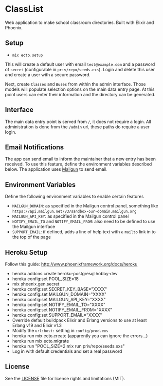 # ClassList

Web application to make school classroom directories. Built with Elixir and Phoenix.

## Setup
  * `mix ecto.setup`

This will create a default user with email `test@example.com` and a password of `secret` (configurable in `priv/repo/seeds.exs`). Login and delete this user and create a user with a secure password.

Next, create `Classes` and `Buses` from within the admin interface. Those models will populate selection options on the main data entry page. At this point users can enter their information and the directory can be generated.

## Interface
The main data entry point is served from `/`, it does not require a login. All administration is done from the `/admin` url, these paths do require a user login.

## Email Notifications
The app can send email to inform the maintainer that a new entry has been received. To use this feature, define the environment variables described below. The application uses [Mailgun](mailgun.com) to send email.

## Environment Variables
Define the following environment variables to enable certain features
  * `MAILGUN_DOMAIN`: as specified in the Mailgun control panel, something like `https://api.mailgun.net/v3/sandbox-our-domain.mailgun.org`
  * `MAILGUN_API_KEY`: as specified in the Mailgun control panel
  * `NOTIFY_EMAIL_TO` and `NOTIFY_EMAIL_FROM`: also need to be defined to use the Mailgun interface
  * `SUPPORT_EMAIL`: if defined, adds a line of help text with a `mailto` link in to the top of the page

## Heroku Setup
Follow this guide: http://www.phoenixframework.org/docs/heroku
  * heroku addons:create heroku-postgresql:hobby-dev
  * heroku config:set POOL_SIZE=18
  * mix phoenix.gen.secret
  * heroku config:set SECRET_KEY_BASE="XXXX"
  * heroku config:set MAILGUN_DOMAIN="XXXX"
  * heroku config:set MAILGUN_API_KEY="XXXX"
  * heroku config:set NOTIFY_EMAIL_TO="XXXX"
  * heroku config:set NOTIFY_EMAIL_FROM="XXXX"
  * heroku config:set SUPPORT_EMAIL="XXXX"
  * Override default buildpack Elixir and Erlang versions to use at least Erlang v19 and Elixir v1.3
  * Modify the `url:host:` setting in `config/prod.exs`
  * heroku run mix ecto.create (apparently you can ignore the errors...)
  * heroku run mix ecto.migrate
  * heroku run "POOL_SIZE=2 mix run priv/repo/seeds.exs"
  * Log in with default credentials and set a real password

## License

See the [LICENSE](LICENSE.md) file for license rights and limitations (MIT).

